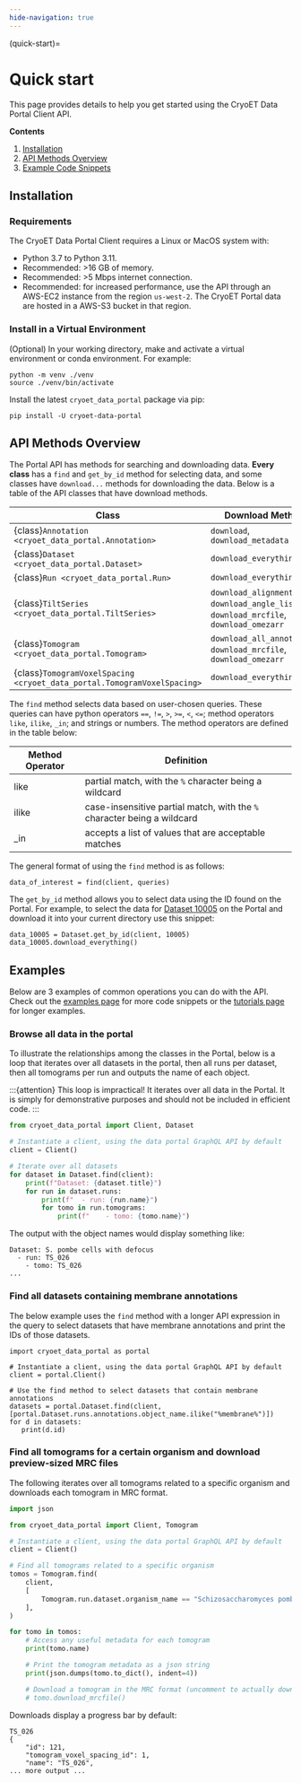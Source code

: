 ```yaml
---
hide-navigation: true
---
```


(quick-start)=
# Quick start

This page provides details to help you get started using the CryoET Data Portal Client API.

**Contents**

1. [Installation](#installation)
2. [API Methods Overview](#api-methods-overview)
3. [Example Code Snippets](#examples)

## Installation

### Requirements

The CryoET Data Portal Client requires a Linux or MacOS system with:

- Python 3.7 to Python 3.11.
- Recommended: >16 GB of memory.
- Recommended: >5 Mbps internet connection.
- Recommended: for increased performance, use the API through an AWS-EC2 instance from the region `us-west-2`. The CryoET Portal data are hosted in a AWS-S3 bucket in that region.

### Install in a Virtual Environment

(Optional) In your working directory, make and activate a virtual environment or conda environment. For example:

```shell
python -m venv ./venv
source ./venv/bin/activate
```

Install the latest `cryoet_data_portal` package via pip:

```shell
pip install -U cryoet-data-portal
```

## API Methods Overview

The Portal API has methods for searching and downloading data. **Every class** has a `find` and `get_by_id` method for selecting data, and some classes have `download...` methods for downloading the data. Below is a table of the API classes that have download methods.

| **Class**               | **Download Methods**                                                                                 |
|-------------------------|--------------------------------------------------------------------------------------------------------|
| {class}`Annotation <cryoet_data_portal.Annotation>`| `download`, `download_metadata`  |
| {class}`Dataset <cryoet_data_portal.Dataset>`| `download_everything`     |
| {class}`Run <cryoet_data_portal.Run>`| `download_everything`                  |
| {class}`TiltSeries <cryoet_data_portal.TiltSeries>`| `download_alignment_file`, `download_angle_list`, `download_mrcfile`, `download_omezarr` |
| {class}`Tomogram <cryoet_data_portal.Tomogram>`| `download_all_annotations`, `download_mrcfile`, `download_omezarr`  |
| {class}`TomogramVoxelSpacing <cryoet_data_portal.TomogramVoxelSpacing>`| `download_everything`          |

The `find` method selects data based on user-chosen queries. These queries can have python operators `==`, `!=`, `>`, `>=`, `<`, `<=`; method operators `like`, `ilike`, `_in`; and strings or numbers. The method operators are defined in the table below:

| **Method Operator** | **Definition**                                                                               |
|---------------------|----------------------------------------------------------------------------------------------|
| like                | partial match, with the `%` character being a wildcard                                        |
| ilike               | case-insensitive partial match, with the `%` character being a wildcard                       |
| _in                 | accepts a list of values that are acceptable matches                                          |

The general format of using the `find` method is as follows:

```
data_of_interest = find(client, queries)
```

The `get_by_id` method allows you to select data using the ID found on the Portal. For example, to select the data for [Dataset 10005](https://cryoetdataportal.czscience.com/datasets/10005) on the Portal and download it into your current directory use this snippet:

```
data_10005 = Dataset.get_by_id(client, 10005)
data_10005.download_everything()
```

## Examples

Below are 3 examples of common operations you can do with the API. Check out the [examples page](cryoet_data_portal_docsite_examples) for more code snippets or the [tutorials page](tutorials) for longer examples.

### Browse all data in the portal

To illustrate the relationships among the classes in the Portal, below is a loop that iterates over all datasets in the portal, then all runs per dataset, then all tomograms per run and outputs the name of each object.

:::{attention}
This loop is impractical! It iterates over all data in the Portal. It is simply for demonstrative purposes and should not be included in efficient code.
:::

```python
from cryoet_data_portal import Client, Dataset

# Instantiate a client, using the data portal GraphQL API by default
client = Client()

# Iterate over all datasets
for dataset in Dataset.find(client):
    print(f"Dataset: {dataset.title}")
    for run in dataset.runs:
        print(f"  - run: {run.name}")
        for tomo in run.tomograms:
            print(f"    - tomo: {tomo.name}")

```

The output with the object names would display something like:

```
Dataset: S. pombe cells with defocus
  - run: TS_026
    - tomo: TS_026
...
```

### Find all datasets containing membrane annotations

The below example uses the `find` method with a longer API expression in the query to select datasets that have membrane annotations and print the IDs of those datasets.

```
import cryoet_data_portal as portal

# Instantiate a client, using the data portal GraphQL API by default
client = portal.Client()

# Use the find method to select datasets that contain membrane annotations
datasets = portal.Dataset.find(client, [portal.Dataset.runs.annotations.object_name.ilike("%membrane%")])
for d in datasets:
   print(d.id)
```

### Find all tomograms for a certain organism and download preview-sized MRC files

The following iterates over all tomograms related to a specific organism and downloads each tomogram in MRC format.

```python
import json

from cryoet_data_portal import Client, Tomogram

# Instantiate a client, using the data portal GraphQL API by default
client = Client()

# Find all tomograms related to a specific organism
tomos = Tomogram.find(
    client,
    [
        Tomogram.run.dataset.organism_name == "Schizosaccharomyces pombe"
    ],
)

for tomo in tomos:
    # Access any useful metadata for each tomogram
    print(tomo.name)

    # Print the tomogram metadata as a json string
    print(json.dumps(tomo.to_dict(), indent=4))

    # Download a tomogram in the MRC format (uncomment to actually download files)
    # tomo.download_mrcfile()
```

Downloads display a progress bar by default:

```
TS_026
{
    "id": 121,
    "tomogram_voxel_spacing_id": 1,
    "name": "TS_026",
... more output ...
```
